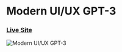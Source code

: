 # Modern UI/UX GPT-3
### [Live Site](https://damiant325.github.io/gpt3web/)

![Modern UI/UX GPT-3](https://i.ibb.co/TR5LW9z/image.png)

